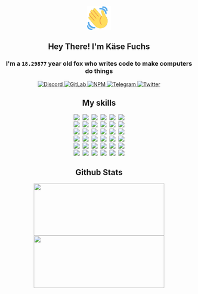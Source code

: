 <div><p align=center><img src=./resources/images/wave.gif width=64px height=64px></p><h2 align=center>Hey There! I'm Käse Fuchs</h2><h3 align=center>I'm a <code>18.29877</code> year old fox who writes code to make computers do things</h3><p align=center><a href=https://discord.com/users/507526681125322772><img alt=Discord src="https://img.shields.io/badge/Discord-5865F2?logo=discord&logoColor=white&style=flat-square#3806ebd5887f93d86b1f11b7656d6220"> </a><a href=https://gitlab.com/kasefuchs><img alt=GitLab src="https://img.shields.io/badge/GitLab-330F63?logo=gitlab&logoColor=white&style=flat-square#3806ebd5887f93d86b1f11b7656d6220"> </a><a href=https://npmjs.com/~kasefuchs><img alt=NPM src="https://img.shields.io/badge/NPM-CB3837?logo=npm&logoColor=white&style=flat-square#3806ebd5887f93d86b1f11b7656d6220"> </a><a href=https://t.me/kasefuchs><img alt=Telegram src="https://img.shields.io/badge/Telegram-2CA5E0?logo=telegram&logoColor=white&style=flat-square#3806ebd5887f93d86b1f11b7656d6220"> </a><a href=https://twitter.com/kasefuchs><img alt=Twitter src="https://img.shields.io/badge/Twitter-1DA1F2?logo=twitter&logoColor=white&style=flat-square#3806ebd5887f93d86b1f11b7656d6220"></a></p><h2 align=center>My skills</h2><p align=center><a href=https://aws.amazon.com/ ><picture><source srcset="https://skillicons.dev/icons?i=aws&theme=dark#3806ebd5887f93d86b1f11b7656d6220" media="(prefers-color-scheme: dark)"><source srcset="https://skillicons.dev/icons?i=aws&theme=light#3806ebd5887f93d86b1f11b7656d6220" media="(prefers-color-scheme: light), (prefers-color-scheme: no-preference)"><img src="https://skillicons.dev/icons?i=aws&theme=light#3806ebd5887f93d86b1f11b7656d6220"></picture></a>&nbsp;&nbsp;<a href=https://en.wikipedia.org/wiki/Bash_(Unix_shell)><picture><source srcset="https://skillicons.dev/icons?i=bash&theme=dark#3806ebd5887f93d86b1f11b7656d6220" media="(prefers-color-scheme: dark)"><source srcset="https://skillicons.dev/icons?i=bash&theme=light#3806ebd5887f93d86b1f11b7656d6220" media="(prefers-color-scheme: light), (prefers-color-scheme: no-preference)"><img src="https://skillicons.dev/icons?i=bash&theme=light#3806ebd5887f93d86b1f11b7656d6220"></picture></a>&nbsp;&nbsp;<a href=https://discord.com/developers/docs><picture><source srcset="https://skillicons.dev/icons?i=bots&theme=dark#3806ebd5887f93d86b1f11b7656d6220" media="(prefers-color-scheme: dark)"><source srcset="https://skillicons.dev/icons?i=bots&theme=light#3806ebd5887f93d86b1f11b7656d6220" media="(prefers-color-scheme: light), (prefers-color-scheme: no-preference)"><img src="https://skillicons.dev/icons?i=bots&theme=light#3806ebd5887f93d86b1f11b7656d6220"></picture></a>&nbsp;&nbsp;<a href=https://www.cloudflare.com/ ><picture><source srcset="https://skillicons.dev/icons?i=cloudflare&theme=dark#3806ebd5887f93d86b1f11b7656d6220" media="(prefers-color-scheme: dark)"><source srcset="https://skillicons.dev/icons?i=cloudflare&theme=light#3806ebd5887f93d86b1f11b7656d6220" media="(prefers-color-scheme: light), (prefers-color-scheme: no-preference)"><img src="https://skillicons.dev/icons?i=cloudflare&theme=light#3806ebd5887f93d86b1f11b7656d6220"></picture></a>&nbsp;&nbsp;<a href=https://en.wikipedia.org/wiki/CSS><picture><source srcset="https://skillicons.dev/icons?i=css&theme=dark#3806ebd5887f93d86b1f11b7656d6220" media="(prefers-color-scheme: dark)"><source srcset="https://skillicons.dev/icons?i=css&theme=light#3806ebd5887f93d86b1f11b7656d6220" media="(prefers-color-scheme: light), (prefers-color-scheme: no-preference)"><img src="https://skillicons.dev/icons?i=css&theme=light#3806ebd5887f93d86b1f11b7656d6220"></picture></a>&nbsp;&nbsp;<a href=https://www.docker.com/ ><picture><source srcset="https://skillicons.dev/icons?i=docker&theme=dark#3806ebd5887f93d86b1f11b7656d6220" media="(prefers-color-scheme: dark)"><source srcset="https://skillicons.dev/icons?i=docker&theme=light#3806ebd5887f93d86b1f11b7656d6220" media="(prefers-color-scheme: light), (prefers-color-scheme: no-preference)"><img src="https://skillicons.dev/icons?i=docker&theme=light#3806ebd5887f93d86b1f11b7656d6220"></picture></a><br><a href=https://www.electronjs.org/ ><picture><source srcset="https://skillicons.dev/icons?i=electron&theme=dark#3806ebd5887f93d86b1f11b7656d6220" media="(prefers-color-scheme: dark)"><source srcset="https://skillicons.dev/icons?i=electron&theme=light#3806ebd5887f93d86b1f11b7656d6220" media="(prefers-color-scheme: light), (prefers-color-scheme: no-preference)"><img src="https://skillicons.dev/icons?i=electron&theme=light#3806ebd5887f93d86b1f11b7656d6220"></picture></a>&nbsp;&nbsp;<a href=https://expressjs.com/ ><picture><source srcset="https://skillicons.dev/icons?i=express&theme=dark#3806ebd5887f93d86b1f11b7656d6220" media="(prefers-color-scheme: dark)"><source srcset="https://skillicons.dev/icons?i=express&theme=light#3806ebd5887f93d86b1f11b7656d6220" media="(prefers-color-scheme: light), (prefers-color-scheme: no-preference)"><img src="https://skillicons.dev/icons?i=express&theme=light#3806ebd5887f93d86b1f11b7656d6220"></picture></a>&nbsp;&nbsp;<a href=https://www.figma.com/ ><picture><source srcset="https://skillicons.dev/icons?i=figma&theme=dark#3806ebd5887f93d86b1f11b7656d6220" media="(prefers-color-scheme: dark)"><source srcset="https://skillicons.dev/icons?i=figma&theme=light#3806ebd5887f93d86b1f11b7656d6220" media="(prefers-color-scheme: light), (prefers-color-scheme: no-preference)"><img src="https://skillicons.dev/icons?i=figma&theme=light#3806ebd5887f93d86b1f11b7656d6220"></picture></a>&nbsp;&nbsp;<a href=https://firebase.google.com/ ><picture><source srcset="https://skillicons.dev/icons?i=firebase&theme=dark#3806ebd5887f93d86b1f11b7656d6220" media="(prefers-color-scheme: dark)"><source srcset="https://skillicons.dev/icons?i=firebase&theme=light#3806ebd5887f93d86b1f11b7656d6220" media="(prefers-color-scheme: light), (prefers-color-scheme: no-preference)"><img src="https://skillicons.dev/icons?i=firebase&theme=light#3806ebd5887f93d86b1f11b7656d6220"></picture></a>&nbsp;&nbsp;<a href=https://flask.palletsprojects.com/ ><picture><source srcset="https://skillicons.dev/icons?i=flask&theme=dark#3806ebd5887f93d86b1f11b7656d6220" media="(prefers-color-scheme: dark)"><source srcset="https://skillicons.dev/icons?i=flask&theme=light#3806ebd5887f93d86b1f11b7656d6220" media="(prefers-color-scheme: light), (prefers-color-scheme: no-preference)"><img src="https://skillicons.dev/icons?i=flask&theme=light#3806ebd5887f93d86b1f11b7656d6220"></picture></a>&nbsp;&nbsp;<a href=https://cloud.google.com/ ><picture><source srcset="https://skillicons.dev/icons?i=gcp&theme=dark#3806ebd5887f93d86b1f11b7656d6220" media="(prefers-color-scheme: dark)"><source srcset="https://skillicons.dev/icons?i=gcp&theme=light#3806ebd5887f93d86b1f11b7656d6220" media="(prefers-color-scheme: light), (prefers-color-scheme: no-preference)"><img src="https://skillicons.dev/icons?i=gcp&theme=light#3806ebd5887f93d86b1f11b7656d6220"></picture></a><br><a href=https://git-scm.com/ ><picture><source srcset="https://skillicons.dev/icons?i=git&theme=dark#3806ebd5887f93d86b1f11b7656d6220" media="(prefers-color-scheme: dark)"><source srcset="https://skillicons.dev/icons?i=git&theme=light#3806ebd5887f93d86b1f11b7656d6220" media="(prefers-color-scheme: light), (prefers-color-scheme: no-preference)"><img src="https://skillicons.dev/icons?i=git&theme=light#3806ebd5887f93d86b1f11b7656d6220"></picture></a>&nbsp;&nbsp;<a href=https://github.com/ ><picture><source srcset="https://skillicons.dev/icons?i=github&theme=dark#3806ebd5887f93d86b1f11b7656d6220" media="(prefers-color-scheme: dark)"><source srcset="https://skillicons.dev/icons?i=github&theme=light#3806ebd5887f93d86b1f11b7656d6220" media="(prefers-color-scheme: light), (prefers-color-scheme: no-preference)"><img src="https://skillicons.dev/icons?i=github&theme=light#3806ebd5887f93d86b1f11b7656d6220"></picture></a>&nbsp;&nbsp;<a href=https://gitlab.com/ ><picture><source srcset="https://skillicons.dev/icons?i=gitlab&theme=dark#3806ebd5887f93d86b1f11b7656d6220" media="(prefers-color-scheme: dark)"><source srcset="https://skillicons.dev/icons?i=gitlab&theme=light#3806ebd5887f93d86b1f11b7656d6220" media="(prefers-color-scheme: light), (prefers-color-scheme: no-preference)"><img src="https://skillicons.dev/icons?i=gitlab&theme=light#3806ebd5887f93d86b1f11b7656d6220"></picture></a>&nbsp;&nbsp;<a href=https://www.heroku.com/ ><picture><source srcset="https://skillicons.dev/icons?i=heroku&theme=dark#3806ebd5887f93d86b1f11b7656d6220" media="(prefers-color-scheme: dark)"><source srcset="https://skillicons.dev/icons?i=heroku&theme=light#3806ebd5887f93d86b1f11b7656d6220" media="(prefers-color-scheme: light), (prefers-color-scheme: no-preference)"><img src="https://skillicons.dev/icons?i=heroku&theme=light#3806ebd5887f93d86b1f11b7656d6220"></picture></a>&nbsp;&nbsp;<a href=https://en.wikipedia.org/wiki/HTML><picture><source srcset="https://skillicons.dev/icons?i=html&theme=dark#3806ebd5887f93d86b1f11b7656d6220" media="(prefers-color-scheme: dark)"><source srcset="https://skillicons.dev/icons?i=html&theme=light#3806ebd5887f93d86b1f11b7656d6220" media="(prefers-color-scheme: light), (prefers-color-scheme: no-preference)"><img src="https://skillicons.dev/icons?i=html&theme=light#3806ebd5887f93d86b1f11b7656d6220"></picture></a>&nbsp;&nbsp;<a href=https://en.wikipedia.org/wiki/JavaScript><picture><source srcset="https://skillicons.dev/icons?i=js&theme=dark#3806ebd5887f93d86b1f11b7656d6220" media="(prefers-color-scheme: dark)"><source srcset="https://skillicons.dev/icons?i=js&theme=light#3806ebd5887f93d86b1f11b7656d6220" media="(prefers-color-scheme: light), (prefers-color-scheme: no-preference)"><img src="https://skillicons.dev/icons?i=js&theme=light#3806ebd5887f93d86b1f11b7656d6220"></picture></a><br><a href=https://en.wikipedia.org/wiki/Linux><picture><source srcset="https://skillicons.dev/icons?i=linux&theme=dark#3806ebd5887f93d86b1f11b7656d6220" media="(prefers-color-scheme: dark)"><source srcset="https://skillicons.dev/icons?i=linux&theme=light#3806ebd5887f93d86b1f11b7656d6220" media="(prefers-color-scheme: light), (prefers-color-scheme: no-preference)"><img src="https://skillicons.dev/icons?i=linux&theme=light#3806ebd5887f93d86b1f11b7656d6220"></picture></a>&nbsp;&nbsp;<a href=https://mui.com/ ><picture><source srcset="https://skillicons.dev/icons?i=materialui&theme=dark#3806ebd5887f93d86b1f11b7656d6220" media="(prefers-color-scheme: dark)"><source srcset="https://skillicons.dev/icons?i=materialui&theme=light#3806ebd5887f93d86b1f11b7656d6220" media="(prefers-color-scheme: light), (prefers-color-scheme: no-preference)"><img src="https://skillicons.dev/icons?i=materialui&theme=light#3806ebd5887f93d86b1f11b7656d6220"></picture></a>&nbsp;&nbsp;<a href=https://en.wikipedia.org/wiki/Markdown><picture><source srcset="https://skillicons.dev/icons?i=md&theme=dark#3806ebd5887f93d86b1f11b7656d6220" media="(prefers-color-scheme: dark)"><source srcset="https://skillicons.dev/icons?i=md&theme=light#3806ebd5887f93d86b1f11b7656d6220" media="(prefers-color-scheme: light), (prefers-color-scheme: no-preference)"><img src="https://skillicons.dev/icons?i=md&theme=light#3806ebd5887f93d86b1f11b7656d6220"></picture></a>&nbsp;&nbsp;<a href=https://www.mongodb.com/ ><picture><source srcset="https://skillicons.dev/icons?i=mongodb&theme=dark#3806ebd5887f93d86b1f11b7656d6220" media="(prefers-color-scheme: dark)"><source srcset="https://skillicons.dev/icons?i=mongodb&theme=light#3806ebd5887f93d86b1f11b7656d6220" media="(prefers-color-scheme: light), (prefers-color-scheme: no-preference)"><img src="https://skillicons.dev/icons?i=mongodb&theme=light#3806ebd5887f93d86b1f11b7656d6220"></picture></a>&nbsp;&nbsp;<a href=https://www.mysql.com/ ><picture><source srcset="https://skillicons.dev/icons?i=mysql&theme=dark#3806ebd5887f93d86b1f11b7656d6220" media="(prefers-color-scheme: dark)"><source srcset="https://skillicons.dev/icons?i=mysql&theme=light#3806ebd5887f93d86b1f11b7656d6220" media="(prefers-color-scheme: light), (prefers-color-scheme: no-preference)"><img src="https://skillicons.dev/icons?i=mysql&theme=light#3806ebd5887f93d86b1f11b7656d6220"></picture></a>&nbsp;&nbsp;<a href=https://nextjs.org/ ><picture><source srcset="https://skillicons.dev/icons?i=nextjs&theme=dark#3806ebd5887f93d86b1f11b7656d6220" media="(prefers-color-scheme: dark)"><source srcset="https://skillicons.dev/icons?i=nextjs&theme=light#3806ebd5887f93d86b1f11b7656d6220" media="(prefers-color-scheme: light), (prefers-color-scheme: no-preference)"><img src="https://skillicons.dev/icons?i=nextjs&theme=light#3806ebd5887f93d86b1f11b7656d6220"></picture></a><br><a href=https://nodejs.org/en/ ><picture><source srcset="https://skillicons.dev/icons?i=nodejs&theme=dark#3806ebd5887f93d86b1f11b7656d6220" media="(prefers-color-scheme: dark)"><source srcset="https://skillicons.dev/icons?i=nodejs&theme=light#3806ebd5887f93d86b1f11b7656d6220" media="(prefers-color-scheme: light), (prefers-color-scheme: no-preference)"><img src="https://skillicons.dev/icons?i=nodejs&theme=light#3806ebd5887f93d86b1f11b7656d6220"></picture></a>&nbsp;&nbsp;<a href=https://www.postgresql.org/ ><picture><source srcset="https://skillicons.dev/icons?i=postgres&theme=dark#3806ebd5887f93d86b1f11b7656d6220" media="(prefers-color-scheme: dark)"><source srcset="https://skillicons.dev/icons?i=postgres&theme=light#3806ebd5887f93d86b1f11b7656d6220" media="(prefers-color-scheme: light), (prefers-color-scheme: no-preference)"><img src="https://skillicons.dev/icons?i=postgres&theme=light#3806ebd5887f93d86b1f11b7656d6220"></picture></a>&nbsp;&nbsp;<a href=https://learn.microsoft.com/en-us/powershell/ ><picture><source srcset="https://skillicons.dev/icons?i=powershell&theme=dark#3806ebd5887f93d86b1f11b7656d6220" media="(prefers-color-scheme: dark)"><source srcset="https://skillicons.dev/icons?i=powershell&theme=light#3806ebd5887f93d86b1f11b7656d6220" media="(prefers-color-scheme: light), (prefers-color-scheme: no-preference)"><img src="https://skillicons.dev/icons?i=powershell&theme=light#3806ebd5887f93d86b1f11b7656d6220"></picture></a>&nbsp;&nbsp;<a href=https://www.python.org/ ><picture><source srcset="https://skillicons.dev/icons?i=py&theme=dark#3806ebd5887f93d86b1f11b7656d6220" media="(prefers-color-scheme: dark)"><source srcset="https://skillicons.dev/icons?i=py&theme=light#3806ebd5887f93d86b1f11b7656d6220" media="(prefers-color-scheme: light), (prefers-color-scheme: no-preference)"><img src="https://skillicons.dev/icons?i=py&theme=light#3806ebd5887f93d86b1f11b7656d6220"></picture></a>&nbsp;&nbsp;<a href=https://www.raspberrypi.org/ ><picture><source srcset="https://skillicons.dev/icons?i=raspberrypi&theme=dark#3806ebd5887f93d86b1f11b7656d6220" media="(prefers-color-scheme: dark)"><source srcset="https://skillicons.dev/icons?i=raspberrypi&theme=light#3806ebd5887f93d86b1f11b7656d6220" media="(prefers-color-scheme: light), (prefers-color-scheme: no-preference)"><img src="https://skillicons.dev/icons?i=raspberrypi&theme=light#3806ebd5887f93d86b1f11b7656d6220"></picture></a>&nbsp;&nbsp;<a href=https://reactjs.org/ ><picture><source srcset="https://skillicons.dev/icons?i=react&theme=dark#3806ebd5887f93d86b1f11b7656d6220" media="(prefers-color-scheme: dark)"><source srcset="https://skillicons.dev/icons?i=react&theme=light#3806ebd5887f93d86b1f11b7656d6220" media="(prefers-color-scheme: light), (prefers-color-scheme: no-preference)"><img src="https://skillicons.dev/icons?i=react&theme=light#3806ebd5887f93d86b1f11b7656d6220"></picture></a><br><a href=https://redux.js.org/ ><picture><source srcset="https://skillicons.dev/icons?i=redux&theme=dark#3806ebd5887f93d86b1f11b7656d6220" media="(prefers-color-scheme: dark)"><source srcset="https://skillicons.dev/icons?i=redux&theme=light#3806ebd5887f93d86b1f11b7656d6220" media="(prefers-color-scheme: light), (prefers-color-scheme: no-preference)"><img src="https://skillicons.dev/icons?i=redux&theme=light#3806ebd5887f93d86b1f11b7656d6220"></picture></a>&nbsp;&nbsp;<a href=https://en.wikipedia.org/wiki/Regular_expression><picture><source srcset="https://skillicons.dev/icons?i=regex&theme=dark#3806ebd5887f93d86b1f11b7656d6220" media="(prefers-color-scheme: dark)"><source srcset="https://skillicons.dev/icons?i=regex&theme=light#3806ebd5887f93d86b1f11b7656d6220" media="(prefers-color-scheme: light), (prefers-color-scheme: no-preference)"><img src="https://skillicons.dev/icons?i=regex&theme=light#3806ebd5887f93d86b1f11b7656d6220"></picture></a>&nbsp;&nbsp;<a href=https://en.wikipedia.org/wiki/Sass_(stylesheet_language)><picture><source srcset="https://skillicons.dev/icons?i=sass&theme=dark#3806ebd5887f93d86b1f11b7656d6220" media="(prefers-color-scheme: dark)"><source srcset="https://skillicons.dev/icons?i=sass&theme=light#3806ebd5887f93d86b1f11b7656d6220" media="(prefers-color-scheme: light), (prefers-color-scheme: no-preference)"><img src="https://skillicons.dev/icons?i=sass&theme=light#3806ebd5887f93d86b1f11b7656d6220"></picture></a>&nbsp;&nbsp;<a href=https://www.typescriptlang.org/ ><picture><source srcset="https://skillicons.dev/icons?i=ts&theme=dark#3806ebd5887f93d86b1f11b7656d6220" media="(prefers-color-scheme: dark)"><source srcset="https://skillicons.dev/icons?i=ts&theme=light#3806ebd5887f93d86b1f11b7656d6220" media="(prefers-color-scheme: light), (prefers-color-scheme: no-preference)"><img src="https://skillicons.dev/icons?i=ts&theme=light#3806ebd5887f93d86b1f11b7656d6220"></picture></a>&nbsp;&nbsp;<a href=https://unity.com/ ><picture><source srcset="https://skillicons.dev/icons?i=unity&theme=dark#3806ebd5887f93d86b1f11b7656d6220" media="(prefers-color-scheme: dark)"><source srcset="https://skillicons.dev/icons?i=unity&theme=light#3806ebd5887f93d86b1f11b7656d6220" media="(prefers-color-scheme: light), (prefers-color-scheme: no-preference)"><img src="https://skillicons.dev/icons?i=unity&theme=light#3806ebd5887f93d86b1f11b7656d6220"></picture></a>&nbsp;&nbsp;<a href=https://workers.cloudflare.com/ ><picture><source srcset="https://skillicons.dev/icons?i=workers&theme=dark#3806ebd5887f93d86b1f11b7656d6220" media="(prefers-color-scheme: dark)"><source srcset="https://skillicons.dev/icons?i=workers&theme=light#3806ebd5887f93d86b1f11b7656d6220" media="(prefers-color-scheme: light), (prefers-color-scheme: no-preference)"><img src="https://skillicons.dev/icons?i=workers&theme=light#3806ebd5887f93d86b1f11b7656d6220"></picture></a><br></p><h2 align=center>Github Stats</h2><p align=center><picture><source srcset="https://github-readme-stats-kasefuchs.vercel.app/api/?count_private=true&hide_border=true&hide_rank=true&line_height=20&hide_title=true&username=Kasefuchs&theme=dark#3806ebd5887f93d86b1f11b7656d6220" media="(prefers-color-scheme: dark)"><source srcset="https://github-readme-stats-kasefuchs.vercel.app/api/?count_private=true&hide_border=true&hide_rank=true&line_height=20&hide_title=true&username=Kasefuchs&theme=light#3806ebd5887f93d86b1f11b7656d6220" media="(prefers-color-scheme: light), (prefers-color-scheme: no-preference)"><img align=middle width=350 height=140 src="https://github-readme-stats-kasefuchs.vercel.app/api/?count_private=true&hide_border=true&hide_rank=true&line_height=20&hide_title=true&username=Kasefuchs&theme=light#3806ebd5887f93d86b1f11b7656d6220"></picture><picture><source srcset="https://github-readme-stats-kasefuchs.vercel.app/api/top-langs/?count_private=true&hide_border=true&layout=compact&username=Kasefuchs&theme=dark#3806ebd5887f93d86b1f11b7656d6220" media="(prefers-color-scheme: dark)"><source srcset="https://github-readme-stats-kasefuchs.vercel.app/api/top-langs/?count_private=true&hide_border=true&layout=compact&username=Kasefuchs&theme=light#3806ebd5887f93d86b1f11b7656d6220" media="(prefers-color-scheme: light), (prefers-color-scheme: no-preference)"><img align=middle width=350 height=140 src="https://github-readme-stats-kasefuchs.vercel.app/api/top-langs/?count_private=true&hide_border=true&layout=compact&username=Kasefuchs&theme=light#3806ebd5887f93d86b1f11b7656d6220"></picture></p><img src="https://hit.yhype.me/github/profile?user_id=64592097#3806ebd5887f93d86b1f11b7656d6220" alt=""></div>